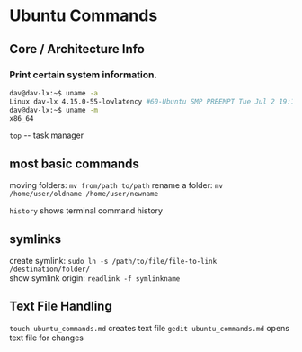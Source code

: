 # Ubuntu Commands

## Core / Architecture Info

### Print certain system information.

``` bash 
dav@dav-lx:~$ uname -a
Linux dav-lx 4.15.0-55-lowlatency #60-Ubuntu SMP PREEMPT Tue Jul 2 19:11:22 UTC 2019 x86_64 x86_64 x86_64 GNU/Linux
dav@dav-lx:~$ uname -m
x86_64
```

`top` -- task manager

## most basic commands

moving folders: `mv from/path to/path`
rename a folder: `mv /home/user/oldname /home/user/newname`

`history` shows terminal command history

## symlinks
create symlink: `sudo ln -s /path/to/file/file-to-link /destination/folder/`  
show symlink origin: `readlink -f symlinkname`


## Text File Handling

`touch ubuntu_commands.md` creates text file
`gedit ubuntu_commands.md` opens text file for changes

